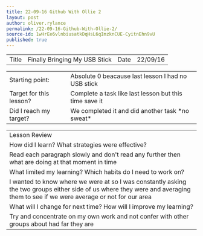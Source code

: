 ```yaml
---
title: 22-09-16 Github With Ollie 2
layout: post
author: oliver.rylance
permalink: /22-09-16-Github-With-Ollie-2/
source-id: 1wHrEe6vlnbiusatkDqHsL6qImzknCUE-CyitnEhn9vU
published: true
---
```

<table>
  <tr>
    <td>Title</td>
    <td>Finally Bringing My USB Stick</td>
    <td>Date</td>
    <td>22/09/16</td>
  </tr>
</table>


<table>
  <tr>
    <td>Starting point:</td>
    <td>Absolute 0 beacause last lesson I had no USB stick</td>
  </tr>
  <tr>
    <td>Target for this lesson?</td>
    <td>Complete a task like last lesson but this time save it</td>
  </tr>
  <tr>
    <td>Did I reach my target? 
</td>
    <td>We completed it and did another task *no sweat*</td>
  </tr>
</table>


<table>
  <tr>
    <td>Lesson Review</td>
  </tr>
  <tr>
    <td>How did I learn? What strategies were effective? </td>
  </tr>
  <tr>
    <td>Read each paragraph slowly and don't read any further then what are doing at that moment in time</td>
  </tr>
  <tr>
    <td>What limited my learning? Which habits do I need to work on? </td>
  </tr>
  <tr>
    <td>I wanted to know where we were at so I was constantly asking the two groups either side of us where they were and averaging them to see if we were average or not for our area</td>
  </tr>
  <tr>
    <td>What will I change for next time? How will I improve my learning?</td>
  </tr>
  <tr>
    <td>Try and concentrate on my own work and not confer with other groups about had far they are</td>
  </tr>
</table>



